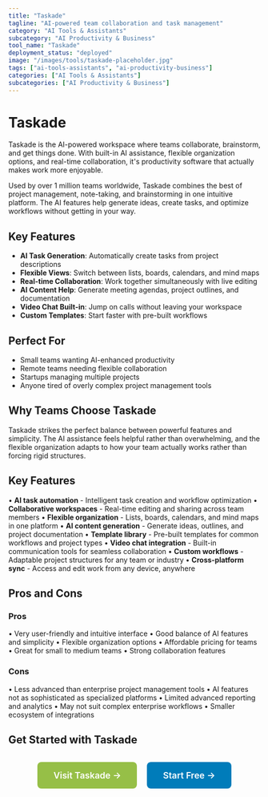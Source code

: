 ```yaml
---
title: "Taskade"
tagline: "AI-powered team collaboration and task management"
category: "AI Tools & Assistants"
subcategory: "AI Productivity & Business"
tool_name: "Taskade"
deployment_status: "deployed"
image: "/images/tools/taskade-placeholder.jpg"
tags: ["ai-tools-assistants", "ai-productivity-business"]
categories: ["AI Tools & Assistants"]
subcategories: ["AI Productivity & Business"]
---
```


# Taskade

Taskade is the AI-powered workspace where teams collaborate, brainstorm, and get things done. With built-in AI assistance, flexible organization options, and real-time collaboration, it's productivity software that actually makes work more enjoyable.

Used by over 1 million teams worldwide, Taskade combines the best of project management, note-taking, and brainstorming in one intuitive platform. The AI features help generate ideas, create tasks, and optimize workflows without getting in your way.

## Key Features
- **AI Task Generation**: Automatically create tasks from project descriptions
- **Flexible Views**: Switch between lists, boards, calendars, and mind maps
- **Real-time Collaboration**: Work together simultaneously with live editing
- **AI Content Help**: Generate meeting agendas, project outlines, and documentation
- **Video Chat Built-in**: Jump on calls without leaving your workspace
- **Custom Templates**: Start faster with pre-built workflows

## Perfect For
- Small teams wanting AI-enhanced productivity
- Remote teams needing flexible collaboration
- Startups managing multiple projects
- Anyone tired of overly complex project management tools

## Why Teams Choose Taskade
Taskade strikes the perfect balance between powerful features and simplicity. The AI assistance feels helpful rather than overwhelming, and the flexible organization adapts to how your team actually works rather than forcing rigid structures.

## Key Features

• **AI task automation** - Intelligent task creation and workflow optimization
• **Collaborative workspaces** - Real-time editing and sharing across team members
• **Flexible organization** - Lists, boards, calendars, and mind maps in one platform
• **AI content generation** - Generate ideas, outlines, and project documentation
• **Template library** - Pre-built templates for common workflows and project types
• **Video chat integration** - Built-in communication tools for seamless collaboration
• **Custom workflows** - Adaptable project structures for any team or industry
• **Cross-platform sync** - Access and edit work from any device, anywhere

## Pros and Cons

### Pros
• Very user-friendly and intuitive interface
• Good balance of AI features and simplicity
• Flexible organization options
• Affordable pricing for teams
• Great for small to medium teams
• Strong collaboration features

### Cons
• Less advanced than enterprise project management tools
• AI features not as sophisticated as specialized platforms
• Limited advanced reporting and analytics
• May not suit complex enterprise workflows
• Smaller ecosystem of integrations

## Get Started with Taskade

<div style="text-align: center; margin: 2rem 0;">
  <a href="https://www.taskade.com" target="_blank" rel="noopener noreferrer" style="display: inline-block; background: #96BF47; color: white; padding: 1rem 2rem; text-decoration: none; border-radius: 8px; font-weight: 600; font-size: 1.1rem; margin-right: 1rem;">Visit Taskade →</a>
  <a href="https://www.taskade.com/signup" target="_blank" rel="noopener noreferrer" style="display: inline-block; background: #007cba; color: white; padding: 1rem 2rem; text-decoration: none; border-radius: 8px; font-weight: 600; font-size: 1.1rem;">Start Free →</a>
</div>